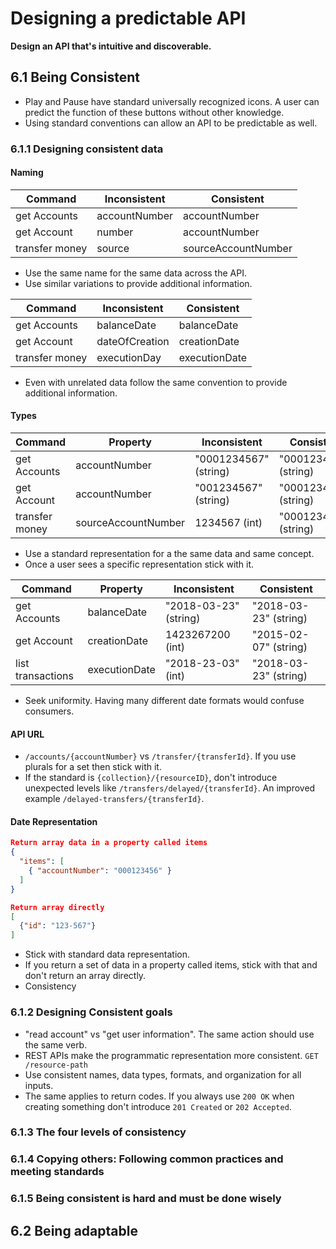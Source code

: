 # Designing a predictable API

__Design an API that's intuitive and discoverable.__

## 6.1 Being Consistent

- Play and Pause have standard universally recognized icons. A user can predict the function of these buttons without other knowledge.
- Using standard conventions can allow an API to be predictable as well.

### 6.1.1 Designing consistent data

#### Naming

| Command | Inconsistent | Consistent|
| --- | --- | ---|
| get Accounts | accountNumber | accountNumber |
| get Account | number | accountNumber |
| transfer money | source | sourceAccountNumber |

- Use the same name for the same data across the API.
- Use similar variations to provide additional information.

| Command | Inconsistent | Consistent|
| --- | --- | ---|
| get Accounts | balanceDate | balanceDate |
| get Account | dateOfCreation | creationDate |
| transfer money | executionDay | executionDate |

- Even with unrelated data follow the same convention to provide additional information.

#### Types
  
| Command | Property | Inconsistent | Consistent|
| --- | --- | ---| --- |
| get Accounts | accountNumber | "0001234567" (string) | "0001234567" (string) |
| get Account | accountNumber | "001234567" (string)  | "0001234567" (string) |
| transfer money | sourceAccountNumber | 1234567 (int) | "0001234567" (string) |

- Use a standard representation for a the same data and same concept.
- Once a user sees a specific representation stick with it.

| Command | Property | Inconsistent | Consistent|
| --- | --- | ---| --- |
| get Accounts | balanceDate | "2018-03-23" (string) | "2018-03-23" (string) |
| get Account | creationDate | 1423267200 (int)  | "2015-02-07" (string) |
| list transactions | executionDate | "2018-23-03" (int) | "2018-03-23"  (string) |

- Seek uniformity. Having many different date formats would confuse consumers.

#### API URL

- `/accounts/{accountNumber}` vs `/transfer/{transferId}`. If you use plurals for a set then stick with it.
- If the standard is `{collection}/{resourceID}`, don't introduce unexpected levels like `/transfers/delayed/{transferId}`. An improved example `/delayed-transfers/{transferId}`.
  
#### Date Representation

```json
Return array data in a property called items
{
  "items": [
    { "accountNumber": "000123456" }
  ]
}
```

```json
Return array directly
[
  {"id": "123-567"}
]
```

- Stick with standard data representation.
- If you return a set of data in a property called items, stick with that and don't return an array directly.
- Consistency

### 6.1.2 Designing Consistent goals

- "read account" vs "get user information". The same action should use the same verb.
- REST APIs make the programmatic representation more consistent. `GET /resource-path`
- Use consistent names, data types, formats, and organization for all inputs.
- The same applies to return codes. If you always use `200 OK` when creating something don't introduce `201 Created` or `202 Accepted`.

### 6.1.3 The four levels of consistency

### 6.1.4 Copying others: Following common practices and meeting standards

### 6.1.5 Being consistent is hard and must be done wisely

## 6.2 Being adaptable